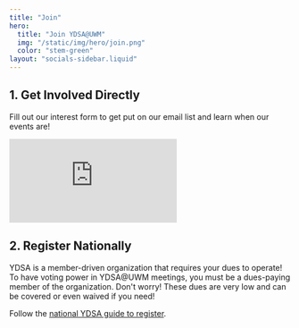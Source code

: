 ```yaml
---
title: "Join"
hero:
  title: "Join YDSA@UWM"
  img: "/static/img/hero/join.png"
  color: "stem-green"
layout: "socials-sidebar.liquid"
---
```


## 1. Get Involved Directly

Fill out our interest form to get put on our email list and learn when our events are!

<iframe src="https://docs.google.com/forms/d/e/1FAIpQLSeOSqRRPIuz1A7rFWxnITmLZ4fy8bD-TZlvm1i4pSmxBz2lgg/viewform?embedded=true" frameborder="0" marginheight="0" marginwidth="0">Loading…</iframe>

## 2. Register Nationally

YDSA is a member-driven organization that requires your dues to operate! To have voting power in YDSA@UWM meetings, you must be a dues-paying member of the organization. Don't worry! These dues are very low and can be covered or even waived if you need!

Follow the [national YDSA guide to register](https://y.dsausa.org/join/).
